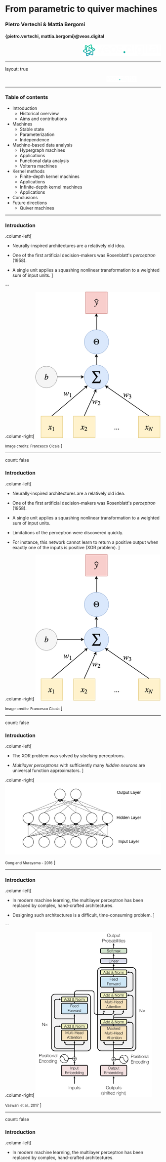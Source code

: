 <div class="row" style="width:100%;margin-top:200px">
  <h1 class="almost_white">From parametric to quiver machines</h1>
  <h3 class="almost_white">Pietro Vertechi & Mattia Bergomi</h3>
  <h4 class="almost_white">{pietro.vertechi, mattia.bergomi}@veos.digital</h4>
</div>
<div class="row" style="width:100%">
  <div class="column" style="width:100%;margin-left:50%">
    <img src="assets/logo_png/DarkIconLeft.png" width="50%">
  </div>
</div>

---

layout: true
<div class="footer">
  <img style ="margin-left:65%" src="assets/logo_png/DarkNoIcon.png" width="20%">
</div>

---

### Table of contents

- Introduction
  - Historical overview
  - Aims and contributions
- Machines
  - Stable state
  - Parameterization
  - Independence
- Machine-based data analysis
  - Hypergraph machines
  - Applications
  - Functional data analysis
  - Volterra machines
- Kernel methods
  - Finite-depth kernel machines
  - Applications
  - Infinite-depth kernel machines
  - Applications
- Conclusions
- Future directions
  - Quiver machines

---

### Introduction

.column-left[
- Neurally-inspired architectures are a relatively old idea.

- One of the first artificial decision-makers was Rosenblatt's *perceptron* (1958).

- A single unit applies a squashing nonlinear transformation to a weighted sum of input units.
]

--

.column-right[
  <img style="width: 80%; background-color: lightgray;" src="assets/perceptron.png"/>

  <small>Image credits: Francesco Cicala</small>
]

---

count: false

### Introduction

.column-left[
- Neurally-inspired architectures are a relatively old idea.

- One of the first artificial decision-makers was Rosenblatt's *perceptron* (1958).

- A single unit applies a squashing nonlinear transformation to a weighted sum of input units.

- Limitations of the perceptron were discovered quickly.

- For instance, this network cannot learn to return a positive output when exactly one of the inputs is positive (XOR problem).
]

.column-right[
  <img style="width: 80%; background-color: lightgray;" src="assets/perceptron.png"/>

  <small>Image credits: Francesco Cicala</small>
]

---

count: false

### Introduction

.column-left[
- The XOR problem was solved by *stacking* perceptrons.

- *Multilayer perceptrons* with sufficiently many *hidden neurons* are universal function approximators.
]

.column-right[
  <img style ="width:100%" src="assets/MLP.png">

  <small>Gong and Murayama - 2016</small>
]

---

### Introduction

.column-left[
- In modern machine learning, the multilayer perceptron has been replaced by complex, hand-crafted architectures.

- Designing such architectures is a difficult, time-consuming problem.
]

--

.column-right[
<img style ="" src="assets/transformer.png" width="75%">

<small>Vaswani et al., 2017</small>
]

---

count: false

### Introduction

.column-left[
- In modern machine learning, the multilayer perceptron has been replaced by complex, hand-crafted architectures.

- Designing such architectures is a difficult, time-consuming problem.

- Complex data processing requires deep architectures.

- Architecture depth can cause pathologies (instability, vanishing gradients).
]

<div class="footer">
<img style ="margin-left:65%" src="assets/logo_png/DarkNoIcon.png" width="20%">
</div>

--

.column-right[
<img style ="" src="assets/resnet.png" width="50%">

<small>He et al., 2015</small>
]

---

### A principled approach

.container[
- Formalize the notion of *neural network* and *neural architecture*.

- Define a *space of admissible architectures*.

- Determine the optimal architecture for a given problem.
]

---

### Formalizing neural networks - composition

<div class="column" style="width:50%">
The first step is to formalize how layers are combined to form a larger
architecture.

<br>
<br>

Intuitively, function composition is the natural operation.

$$X_0 \rightarrow X_1 \rightarrow \dots \rightarrow X_n$$

Unfortunately, this does not include shortcut connections.
</div>

--

<div class="column" style="width:20%;padding-left:4%">
  <img style ="" src="assets/resnet.png" width="100%">

  <small>He et al., 2015</small>
</div>
<div class="column" style="width:20%;padding-left:4%">
  <img style ="" src="assets/unet.png" width="60%">

  <small>Noori et al., 2020</small>
<div>

---

### Formalizing neural networks - stable state

.column-left.long[
Alternatively, given layers

$$X_0 \xrightarrow{l_1} X_1 \xrightarrow{l_2} \dots \xrightarrow{l_n} X_n,$$

consider the global space

$$X = X_0 \oplus X_1 \oplus \dots \oplus X_n$$

and the global network function

$$f = l_1 + \dots + l_n \colon X \rightarrow X.$$
]

--

.column-right[
Given a starting point
$$(x\_0, 0, 0, \dots, 0) \in X\_0 \oplus X\_1 \oplus X\_2 \oplus \dots \oplus X\_n,$$
consider the evolution
\\[
  \begin{aligned}
  &(x\_0,\; 0,\; 0,\; \dots,\; 0)\\\\
  &(x\_0,\; l\_1(x\_0),\; 0,\; \dots,\; 0)\\\\
  &(x\_0,\; l\_1(x\_0),\; l\_2(l\_1(x\_0)),\; \dots,\; 0)\\\\
  &\vdots\\\\
  &(x\_0,\; l\_1(x\_0),\; l\_2(l\_1(x\_0)),\; \dots,\; l\_n(l\_\{n-1\}\dots(l\_1(x\_0))))\\\\
  \end{aligned}
\\]
]

--

.column-right[
  End point is solution of
  $$x = f(x) + x_0$$
]

---

### Formalizing neural networks - stable state

.container[
The output of a network $f$ with input $x_0$ is any $x$ such that

$$x = f(x) + x_0,$$

that is to say, a stable state of the dynamical system

$$x \mapsto f(x) + x_0.$$
]

--

.container[
**Definition.**

We say that an endofunction $f$ is a *machine* if, for any $x_0$, there is a unique solution to
$$x = f(x) + x_0,$$
and this unique solution depends smoothly on $x_0$.

Given a function in two arguments $f(p, x)$, we say that $f$ is a *parametric machine*
if, for all $p$, $f(p, -)$ is a machine, and $(p, x\_0) \mapsto x$ is smooth.
]

---

### Formalizing neural networks - independence

.container[
Let $f_1, f_2$ be two endofunctions with the same domain $X$.
We say that $f_1$ *does not depend* on $f_2$ if, for all $b_1, b_2 \in X$ and
$\lambda \in \mathbb R$,

$$f_1(b_1 + \lambda f_2(b_2)) = f_1(b_1).$$
]

--

.container[
It is straightforward to compute the stable state mapping $(I - f)^{-1}$ of $f = f_1 + f_2$, where $f_1$  *does not depend* on $f_2$.

\\[
  (I - f_1)(I - f_2) = I(I - f_2) - f_1(I - f_2) = I - f_2 - f_1.
\\]

Hence:
$$(I - f_1 - f_2)^{-1} = (I - f_2)^{-1}(I - f_1)^{-1}.$$

In other words, the stable state of $f_1 + f_2$ is the composition of the stable states of $f_1$ and $f_2$.
]

--

.container[
If $f$ does not depend on itself, then $(I - f)^{-1} = I + f$.
]

---

### Classical architectures

.container[

$l_i$ does not depend on $l_j$ for $i \le j$:

$$X_0 \xrightarrow{l_1} X_1 \xrightarrow{l_2} \dots \xrightarrow{l_n} X_n,$$


The stable state can be computed as follows:

$$(I - l_1 - \cdots - l_n) ^{-1} = (I + l_n) \cdots (I + l_1).$$
]

--

.container[
In practice:

\\[
  \begin{aligned}
  &(x\_0,\; 0,\; 0,\; \dots,\; 0)\\\\
  &(x\_0,\; l\_1(x\_0),\; 0,\; \dots,\; 0)\\\\
  &(x\_0,\; l\_1(x\_0),\; l\_2(l\_1(x\_0)),\; \dots,\; 0)\\\\
  &\vdots\\\\
  &(x\_0,\; l\_1(x\_0),\; l\_2(l\_1(x\_0)),\; \dots,\; l\_n(l\_\{n-1\}\dots(l\_1(x\_0))))\\\\
  \end{aligned}
\\]
]

---

exclude: true

### Classical architectures - intuition

.container[
The function $l = l_1 + \cdots + l_n$ is a machine for the following reason.

Let us consider the projection:

$$\pi_k \colon X_0 \oplus \dots \oplus X_n \rightarrow X_0 \oplus \dots \oplus X_k.$$

Then,

$$\pi\_k l \pi\_{k-1} = \pi\_k l,$$

hence we can compute the forward pass space by space.

This is completely analogous to the forward pass of a layer-by-layer architecture.
]

---

### Hypergraph machines
<div class="row">
  .column-left[
  Hypergraphs allow for edges to connect to arbitrarily large collections of vertices.
  Thus shortcut connections can be very complex.

  ]
--
  <div class="column" style="width:50%">
    <img style ="" src="assets/hypergraph.png" width="100%">
  </div>
</div>
--
<div class="row">
  <div class="column" style="width:50%">
    In this example, we have layers $\{l_1, \dots, l_5\}$, and the representation
    corresponds to a neural network mapping

    $$
    (x_1,\; x_2,\; x_3,\; x_4,\; \dots, x_8) \mapsto (x_1,\; x_2,\; l_1(x_1, x_2) + x_3,\; l_2(l_1(x_1, x_2) + x_3) + x_4,\; \dots,\; l_5(l_4(l_2(l_1(x_1, x_2) + x_3) + x_4) + x_5) + x_8 )
    $$
  </div>
</div>
---

### Hypergraph application - machine definition

.column-left[
We can consider as starting architecture a directed graph whose nodes are
*activation functions*, and edges are *layers*.
]
--
<div class="column" style="width:50%">
  <img style ="" src="assets/hypergraph_pruning_start_training.png" width="100%">
</div>


---

### Hypergraph application - training and pruning

.column-left[
During training edges having sufficiently small Euclidean norm are pruned
]

<div class="column" style="width:50%">
  <img style ="" src="assets/hypergraph_pruning_start_training.png" width="100%">
</div>

---

### Hypergraph application - training and pruning

.column-left[
During training edges having sufficiently small Euclidean norm are pruned
]

<div class="column" style="width:50%">
  <img style ="" src="assets/hypergraph_pruning_end_training.png" width="100%">
</div>

---

### Hypergraph application - training and pruning

.column-left[
This process allows for finding complex convolutional architectures with
shortcut connections and minimal number of parameters without affecting the
overall performance of the network.
]

<div class="column" style="width:80%">
  <img style ="" src="assets/hypergraph_pruning_arch.png" width="100%">
</div>

---

### Interlude

.container[
1. Hand-crafted architectures requires highly trained experts, and time-consuming fine-tuning.

2. We created a formal environment in which complex architectures and, more in general, machines can be described.

3. It is possible to describe machines via hypergraph (and their layering).

4. This construction allows for optimizing weights and architecture at the same time.
]

---

exclude: true

### Contraction principle

.container[
Let us assume that $f$ "reduces distances". For example,
$$\left\Vert f(x) - f(y) \right\Vert \le 0.9 \left\Vert x - y \right\Vert.$$

Then the sequence
$$x_{n+1} = f(x_n) + x_0$$
converges to a fixed point $x = f(x) + x_0$, the stable state of $f$.
]

---

### Functional data analysis - intuition
.column-left[
Data can be seen as functions.
For instance, a handwritten trace can be seen as a static object, but also as
functions that describe the horizontal and vertical displacement in time.
]

.column-right[
<img style ="" src="assets/trace_in_time.gif" width="100%">
]
--

.column-left[
From this perspective, **functional analysis** is one of the most suitable framework to
operate on data.
]

---

exclude: true

### Functional data analysis - intuition
.container[
We call a *function space*, a space whose points are functions.

**Examples.**
1. $C(I)$ is the space of all continuous functions on $I\subset\mathbb{R}$;
2. $L_1(I)$ is the space of functions on $I$, whose absolute value is integrable;
3. $L_2(I)$ are square integrable functions on $I$.
]

.container[
#### Hilbert spaces
Hilbert spaces are function spaces that, for simplicity, we can now think about
as infinite-dimensional vector spaces, with a *dot* product.
]

---

### Volterra machines

.container[
*Continuous machines* can be defined in the setting of functional analysis.

Let $K(t, s, u)$ be a function $[0, 1] \times [0, 1] \times X \rightarrow X$,
with some regularity assumption (uniformly Lipschitz in $u$).
]

--

.container[
Then the mapping
$$(\mathcal{F} u)(t) = \int_0^t K(t, s, u(s)) ds$$
is a *machine* on $L_2([0, 1], X)$.
]

--

.container[
Stable state is solution of nonlinear integral Volterra equation of second kind:

$$ \psi \mapsto \phi \,\, \text{ where, for all } t \in [0, 1], \,\, \phi(t) = \psi(t) + \int_0^t K(t, s, \phi(s)) ds$$
]

---

exclude: true

### Volterra machines - intuition

.container[
The function $f$ is a machine for the following reason.

Let us consider the projection:
$$\pi_t \colon L_2([0, 1], X) \rightarrow L_2([0, t], X).$$
Then,
$$\pi_t f \pi_t = \pi_t f,$$
and, together with a regularity condition, this allows us to solve it with numerical
integration.
]

---

### Volterra machines - potential applications

.column-left[
Volterra machines generalize Ordinary Differential Equations (ODEs).

Whenever $K(t, s, u) = K(s, u)$ then the stable state of the Volterra machines is the
solution to the ODE:
$$\frac{du}{ds} = K(s, u(s)),$$
thus our framework generalizes Neural ODEs (Chen at al., 2018).
]

--

.column-right[
<img style ="" src="assets/neuralODE.gif" width="100%">

<small>Image credits: Niall Twoney</small>
]

--

.column-left[
**Unresolved question.** How to best take advantage of the dependency on $t$?
]

---

### Constraining the problem - kernel methods

.column-left[
Kernel method = Hilbert space $H$ of functions $X \rightarrow X$.

- Norm of a function (regularity).
- Well-behaved distance between functions.
]

---

count: false

### Constraining the problem - kernel methods

.column-left[
Kernel method = Hilbert space $H$ of functions $X \rightarrow X$.

- Norm of a function (regularity).
- Well-behaved distance between functions.

**Operator-valued kernel methods.** Let $\mathcal{L}(X)$ be the space of linear endomorphisms of $X$,
and $K \colon X \times X \rightarrow \mathcal{L}(X)$ a kernel such that

- for all $x\_1, x\_2$, $K(x\_1, x\_2)$ is self-adjoint,
- for all $x\_i, c\_i \in X$, $\sum\_{i, j} c\_i \cdot K(x\_i, x\_j) c\_j \ge 0$.
]

--

.column-right[
$K$ defines a Hilbert space of functions $X \rightarrow X$, analogous to a key idea of kernel methods (Kernel Ridge regression, Support Vector Machine, ...).

The *Reproducing Kernel Hilbert Space* of $K$ is the closure of functions of the type
$$f = K(-, x_1) c_1 + \dots + K(-, x_n) c_n.$$
]

--

.column-right[
<!-- **Important.** Every such function $f$ is automatically equipped with a norm $\left\Vert - \right\Vert$. -->
<!-- Small norm $\Leftrightarrow$ regular solution. -->

We look for $K$ such that the evaluation map $\varrho\colon H \times X \rightarrow X$ is a parametric machine.
We call any such $K$ a *kernel machine*.
]

---

### Kernel machines

.column-left[
**Theorem.** Let $K$ be a kernel machine. Let $\\{ x\_i \\}\_1 ^n$ be a training dataset.
For every machine $f \in H$, there exists a machine $\hat f \in H$ of the form
$$\hat f = \sum_{i=1}^n K(-, x_i) c_i$$
such that
- stable states of $f$ and $\hat f$ agree on $\\{ x\_i \\}\_1 ^n$,
- $\lVert \hat f \rVert \le \lVert f \rVert$.
]

---

count: false

### Kernel machines

.column-left[
**Theorem.** Let $K$ be a kernel machine. Let $\\{ x\_i \\}\_1 ^n$ be a training dataset.
For every machine $f \in H$, there exists a machine $\hat f \in H$ of the form
$$\hat f = \sum_{i=1}^n K(-, x_i) c_i$$
such that
- stable states of $f$ and $\hat f$ agree on $\\{ x\_i \\}\_1 ^n$,
- $\lVert \hat f \rVert \le \lVert f \rVert$.

<br>

Actual number of parameters: $\dim(X) \cdot n$.
]

--

.column-right[
**Action plan.**
- Choose suitable spaces $X$, either finite-dimensional, e.g. $\mathbb R^d$, or infinite-dimensional, e.g. $L_2([0, 1], \mathbb R ^d)$.

- Choose a kernel $K$ on $X$ such that $\varrho\colon H \times X \rightarrow X$ is a parametric machines.

- Explore the smaller subspace of machines of the form $$\sum_{i=1}^n K(-, x_i) c_i.$$
]
---

### Finite-depth kernel machines - Applications
#### Fitting a 2d polynomial

.column-left.long[
We trained a kernel machine and a multilayer perceptron with the comparable
number of trainable parameters to fit
$$(2x - 1)^2 + 2y + xy - 3,$$
on a 6×6 grid of points.
]

.column-right[
<img style ="" src="assets/surf_kernel_comparison.png" width="70%">
]

--

.column-right[
<img style ="" src="assets/surf_grid_losses_log.png" width="70%">
]

---

### Finite-depth kernel machines - Applications
#### Interpolation of noisy data

.column-left.long[
We compared a kernel machine (514 parameters) in a noisy interpolation problem,
with a 2 layers perceptron (609 parameters) using both ReLU and sigmoid nonlinearities.
]

.column-right[
<img style ="" src="assets/noisy_sine.png" width="70%">
]

--

.column-right[
<img style ="" src="assets/noisy_sine_loss.png" width="70%">
]

---

### Finite-depth kernel machines - Applications
#### Regularization

.column-left.long[
Finally, we can evaluate how different regularization coefficients affect the
performance of the kernel machine.
]

.column-right[
<img style ="" src="assets/reg.png" width="70%">
]

--

.column-right[
<img style ="" src="assets/reg_loss.png" width="70%">
]

---

### Infinite-depth kernel machines - Applications
#### Learning MNIST with 1 sample

.column-left.long[
Heavy regularization (e.g. dropout) and augmentation are usually the strategies
that coupled with data augmentation allow one to learn from few data points.

We trained an infinite-depth kernel machine on one random sample per class of
the MNIST dataset and tested it on the 10000 test samples, obtaining a
performance of $\approx 50\%$.
]

--

.column-right[
Naively set methods obtain
<table style="width:100%">
  <tr>
    <th>SVM RBF</th>
    <th>k-NN</th>
    <th>NN</th></th>
  </tr>
  <tr>
    <td>41.9%</td>
    <td>41.9%</td>
    <td>42%</td>
  </tr>
</table>
]

---

exclude: true

### Infinite-depth kernel machines - Applications
#### Learning MNIST with 1 sample

.column-left.long[
Heavy regularization (e.g. dropout) and augmentation are usually the strategies
that coupled with data augmentation allow one to learn from few data points.

We trained an infinite-depth kernel machine on one random sample per class of
the MNIST dataset and tested it on the 10000 test samples, obtaining a
performance of $\approx 50\%$.
]


.column-right[
<img style ="" src="assets/ckm_comp_loss.png" width="70%">
]


.column-right[
<img style ="" src="assets/ckm_comp_acc.png" width="70%">
]


---

exclude: true

### Infinite-depth kernel machines - Applications
#### Learning MNIST with 1 sample

.column-left.long[
Heavy regularization (e.g. dropout) and augmentation are usually the strategies
that coupled with data augmentation allow one to learn from few data points.

We trained an infinite-depth kernel machine on one random sample per class of
the MNIST dataset and tested it on the 10000 test samples, obtaining a
performance of $\approx 50\%$.
]


.column-right[
<img style ="" src="assets/ckm_reg_loss.png" width="70%">
]


.column-right[
<img style ="" src="assets/ckm_reg_acc.png" width="70%">
]


---

### Conclusions

.container[
- We provide a solid theoretical foundation for the study of deep neural networks.

- The stable state generalizes the computation of a feedforward neural network.

- This notion encompasses both manually designed neural network architectures,
as well as their continuous counterparts such as Neural ODEs.

- We show how to build a complex machine from smaller machines with independence assumptions.

- Nonlinear integral Volterra equations of the second kind are machines.

- Finite- and infinite-depth kernel machines are suitable for small datasets.
]

---

### References

.container[
- arXiv preprint [Vertechi, P., & Bergomi, M. G. (2020)](https://arxiv.org/abs/2007.02777)

- hypergraphs machines [PyTorch implementation](https://github.com/Veos-Digital/hypergraph_machines)

- finite-depth kernel machines [PyTorch implementation](https://github.com/Veos-Digital/finite-depth-kernel-machines)

- finite-depth kernel machines [julia implementation](https://github.com/Veos-Digital/KernelMachines.jl)

- infinite-depth kernel machines [PyTorch implementation](https://github.com/Veos-Digital/infinite-depth-kernel-machines)
]

---

### Future directions: quiver machines

.column-left[
<img src="assets/continuous_architecture.svg" width="50%">

]

--

.column-right[
<img src="assets/foliation.svg" width="50%">

<small>Image credits: Ilya Voyager</small>
]

---

count: false

### Future directions: quiver machines


.column-left[
<img src="assets/continuous_architecture.svg" width="50%">

<br>

<img src="assets/diagram.svg" width="50%">

]

.column-right[
<img src="assets/foliation.svg" width="50%">

<small>Image credits: Ilya Voyager</small>
]

--

.column-right[
<img src="assets/ECG.png" width="70%">

<small>Olszewski - 2001</small>
]

---
layout: false
class: center

<img style="margin-top: 20%" src="assets/logo_png/DarkIconLeft.png" width="50%">

{pietro.vertechi, mattia.bergomi}@veos.digital
